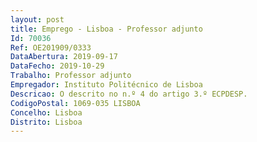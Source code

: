 ```yaml
--- 
layout: post
title: Emprego - Lisboa - Professor adjunto
Id: 70036
Ref: OE201909/0333
DataAbertura: 2019-09-17
DataFecho: 2019-10-29
Trabalho: Professor adjunto
Empregador: Instituto Politécnico de Lisboa
Descricao: O descrito no n.º 4 do artigo 3.º ECPDESP.
CodigoPostal: 1069-035 LISBOA
Concelho: Lisboa
Distrito: Lisboa
--- 
```

